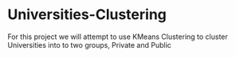 # Universities-Clustering
For this project we will attempt to use KMeans Clustering to cluster Universities into to two groups, Private and Public
